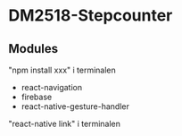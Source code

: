 # DM2518-Stepcounter

## Modules

"npm install xxx" i terminalen

- react-navigation
- firebase
- react-native-gesture-handler

"react-native link" i terminalen